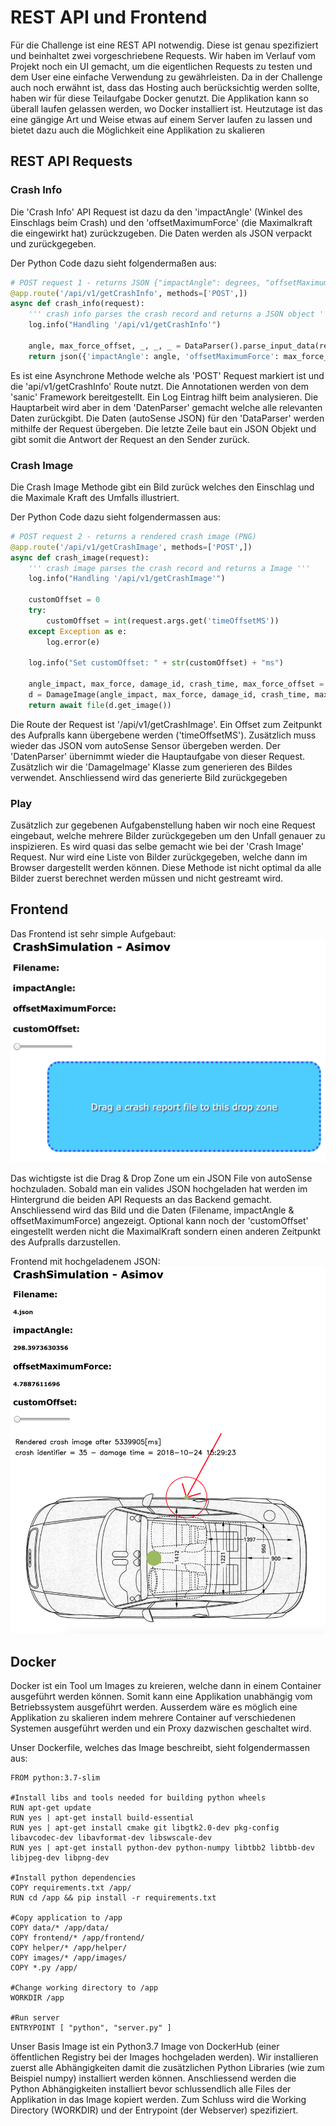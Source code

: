# REST API und Frontend
Für die Challenge ist eine REST API notwendig. Diese ist genau spezifiziert und beinhaltet zwei vorgeschriebene
Requests. Wir haben im Verlauf vom Projekt noch ein UI gemacht, um die eigentlichen Requests zu testen und
dem User eine einfache Verwendung zu gewährleisten. Da in der Challenge auch noch erwähnt ist, dass das Hosting
auch berücksichtig werden sollte, haben wir für diese Teilaufgabe Docker genutzt. Die Applikation kann so
überall laufen gelassen werden, wo Docker installiert ist. Heutzutage ist das eine gängige Art und Weise
etwas auf einem Server laufen zu lassen und bietet dazu auch die Möglichkeit eine Applikation zu skalieren

## REST API Requests
### Crash Info
Die 'Crash Info' API Request ist dazu da den 'impactAngle' (Winkel des Einschlags beim Crash) und den
'offsetMaximumForce' (die Maximalkraft die eingewirkt hat) zurückzugeben.
Die Daten werden als JSON verpackt und zurückgegeben.

Der Python Code dazu sieht folgendermaßen aus:
```Python
# POST request 1 - returns JSON {"impactAngle": degrees, "offsetMaximumForce": millisecond}
@app.route('/api/v1/getCrashInfo', methods=['POST',])
async def crash_info(request):
    ''' crash info parses the crash record and returns a JSON object '''
    log.info("Handling '/api/v1/getCrashInfo'")

    angle, max_force_offset, _, _, _ = DataParser().parse_input_data(request.body.decode('utf8'))
    return json({'impactAngle': angle, 'offsetMaximumForce': max_force_offset})
```

Es ist eine Asynchrone Methode welche als 'POST' Request markiert ist und die 'api/v1/getCrashInfo' Route nutzt. Die
Annotationen werden von dem 'sanic' Framework bereitgestellt.
Ein Log Eintrag hilft beim analysieren. Die Hauptarbeit wird aber in dem 'DatenParser' gemacht welche alle relevanten
Daten zurückgibt. Die Daten (autoSense JSON) für den 'DataParser' werden mithilfe der Request übergeben. Die letzte Zeile baut ein JSON
Objekt und gibt somit die Antwort der Request an den Sender zurück.

### Crash Image
Die Crash Image Methode gibt ein Bild zurück welches den Einschlag und die Maximale Kraft des Umfalls illustriert.

Der Python Code dazu sieht folgendermassen aus:
```python
# POST request 2 - returns a rendered crash image (PNG)
@app.route('/api/v1/getCrashImage', methods=['POST',])
async def crash_image(request):
    ''' crash image parses the crash record and returns a Image '''
    log.info("Handling '/api/v1/getCrashImage'")

    customOffset = 0
    try:
        customOffset = int(request.args.get('timeOffsetMS'))
    except Exception as e:
        log.error(e)

    log.info("Set customOffset: " + str(customOffset) + "ms")

    angle_impact, max_force, damage_id, crash_time, max_force_offset = DataParser().parse_input_data(request.body.decode('utf8'), custom_offset=customOffset)
    d = DamageImage(angle_impact, max_force, damage_id, crash_time, max_force_offset)
    return await file(d.get_image())
```

Die Route der Request ist '/api/v1/getCrashImage'. Ein Offset zum Zeitpunkt des Aufpralls kann übergebene werden
('timeOffsetMS'). Zusätzlich muss wieder das JSON vom autoSense Sensor übergeben werden.
Der 'DatenParser' übernimmt wieder die Hauptaufgabe von dieser Request.
Zusätzlich wir die 'DamageImage' Klasse zum generieren des Bildes verwendet. Anschliessend wird das generierte Bild
zurückgegeben

### Play
Zusätzlich zur gegebenen Aufgabenstellung haben wir noch eine Request eingebaut, welche mehrere Bilder zurückgegeben um
den Unfall genauer zu inspizieren.
Es wird quasi das selbe gemacht wie bei der 'Crash Image' Request. Nur wird eine Liste von Bilder zurückgegeben, welche
dann im Browser dargestellt werden können. Diese Methode ist nicht optimal da alle Bilder zuerst berechnet werden
müssen und nicht gestreamt wird.

## Frontend
Das Frontend ist sehr simple Aufgebaut:
![Frontend Design](img/frontend.png "FrontEnd Design")

Das wichtigste ist die Drag & Drop Zone um ein JSON File von autoSense hochzuladen. Sobald man ein valides JSON
hochgeladen hat werden im Hintergrund die beiden API Requests an das Backend gemacht. Anschliessend wird das Bild und die Daten (Filename, impactAngle & offsetMaximumForce) angezeigt. Optional kann noch der 'customOffset'
eingestellt werden nicht die MaximalKraft sondern einen anderen Zeitpunkt des Aufpralls darzustellen.

Frontend mit hochgeladenem JSON:
![Frontend mit geladenem JSON](img/frontend_loaded.png "FrontEnd mit geladenem JSON")


## Docker
Docker ist ein Tool um Images zu kreieren, welche dann in einem Container ausgeführt werden können. Somit kann eine
Applikation unabhängig vom Betriebssystem ausgeführt werden.
Ausserdem wäre es möglich eine Applikation zu skalieren indem mehrere Container auf verschiedenen Systemen ausgeführt
werden und ein Proxy dazwischen geschaltet wird.

Unser Dockerfile, welches das Image beschreibt, sieht folgendermassen aus:

```docker
FROM python:3.7-slim

#Install libs and tools needed for building python wheels
RUN apt-get update
RUN yes | apt-get install build-essential
RUN yes | apt-get install cmake git libgtk2.0-dev pkg-config libavcodec-dev libavformat-dev libswscale-dev
RUN yes | apt-get install python-dev python-numpy libtbb2 libtbb-dev libjpeg-dev libpng-dev

#Install python dependencies
COPY requirements.txt /app/
RUN cd /app && pip install -r requirements.txt

#Copy application to /app
COPY data/* /app/data/
COPY frontend/* /app/frontend/
COPY helper/* /app/helper/
COPY images/* /app/images/
COPY *.py /app/

#Change working directory to /app
WORKDIR /app

#Run server
ENTRYPOINT [ "python", "server.py" ]

```

Unser Basis Image ist ein Python3.7 Image von DockerHub (einer öffentlichen Registry bei der Images hochgeladen werden).
Wir installieren zuerst alle Abhängigkeiten damit die zusätzlichen Python Libraries (wie zum Beispiel numpy) installiert
werden können.
Anschliessend werden die Python Abhängigkeiten installiert bevor schlussendlich alle Files der Applikation in das Image
kopiert werden. Zum Schluss wird die Working Directory (WORKDIR) und der Entrypoint (der Webserver) spezifiziert.
